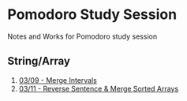 # Pomodoro Study Session

Notes and Works for Pomodoro study session

## String/Array
1. [03/09 - Merge Intervals](./string/210309_study.ipynb)
2. [03/11 - Reverse Sentence & Merge Sorted Arrays](./string/210311_study.ipynb)
